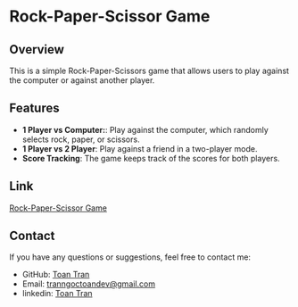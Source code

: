 # Rock-Paper-Scissor Game

## Overview

This is a simple Rock-Paper-Scissors game that allows users to play against the computer or against another player.

## Features

- **1 Player vs Computer:**: Play against the computer, which randomly selects rock, paper, or scissors.
- **1 Player vs 2 Player**: Play against a friend in a two-player mode.
- **Score Tracking**: The game keeps track of the scores for both players.

## Link
[Rock-Paper-Scissor Game](rock-paper-scissors-game-rho-five.vercel.app)

## Contact

If you have any questions or suggestions, feel free to contact me:

- GitHub: [Toan Tran](https://github.com/toantran-se)
- Email: [tranngoctoandev@gmail.com](mailto:tranngoctoandev@gmail.com)
- linkedin: [Toan Tran](https://www.linkedin.com/in/toan-tran-363182274/)
